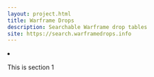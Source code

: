 ```yaml
---
layout: project.html
title: Warframe Drops
description: Searchable Warframe drop tables
site: https://search.warframedrops.info
---
```


<li>
  <section>
    <p>This is section 1</p>
  </section>
</li>
